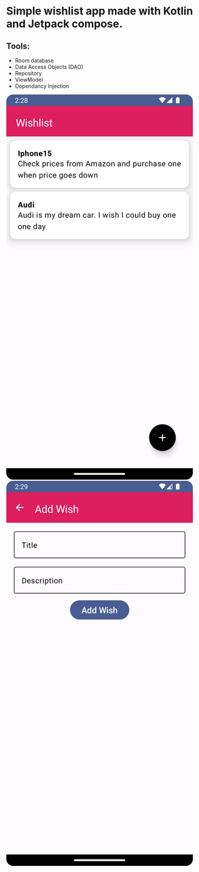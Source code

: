 # Simple wishlist app made with Kotlin and Jetpack compose.

## Tools:
- Room database
- Data Access Objects (DAO)
- Repository
- ViewModel
- Dependancy Injection


![plot](./screenshots/Screenshot_20240222_022858.png) ![plot](./screenshots/Screenshot_20240222_022957.png)
